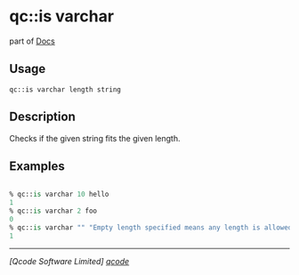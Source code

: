 qc::is varchar
==============

part of [Docs](../index.md)

Usage
-----
`qc::is varchar length string`

Description
-----------
Checks if the given string fits the given length. 

Examples
--------
```tcl

% qc::is varchar 10 hello
1
% qc::is varchar 2 foo
0
% qc::is varchar "" "Empty length specified means any length is allowed."
1
```

----------------------------------
*[Qcode Software Limited] [qcode]*

[qcode]: http://www.qcode.co.uk "Qcode Software"